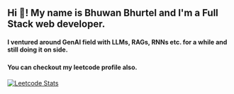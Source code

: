 <h2 align="left">Hi 👋! My name is Bhuwan Bhurtel and I'm a Full Stack web developer.</h2>
<h4 align="left">I ventured around GenAI field with LLMs, RAGs, RNNs etc. for a while and still doing it on side.</h4>

###

<div align="left">
<!--   <img src="https://cdn.jsdelivr.net/gh/devicons/devicon/icons/javascript/javascript-original.svg" height="30" alt="javascript logo"  /> -->
<!--   <img width="12" /> -->
<!--   <img src="https://cdn.jsdelivr.net/gh/devicons/devicon/icons/typescript/typescript-original.svg" height="30" alt="typescript logo"  /> -->
<!--   <img width="12" /> -->
<!--   <img src="https://cdn.jsdelivr.net/gh/devicons/devicon/icons/python/python-original.svg" height="30" alt="python logo"  /> -->
<!--   <img width="12" /> -->
<!--   <img src="https://cdn.jsdelivr.net/gh/devicons/devicon/icons/react/react-original.svg" height="30" alt="react logo"  /> -->
<!--   <img width="12" /> -->
<!--   <img src="https://cdn-icons-png.flaticon.com/512/5968/5968322.png" height="30" alt="node logo"  /> -->
<!--   <img width="12" /> -->
<!--   <img src="https://creazilla-store.fra1.digitaloceanspaces.com/icons/3244252/nextjs-icon-md.png" height="30" alt="nextjs logo"  /> -->
<!--   <img width="12" /> -->
<!--   <img src="https://api.nuget.org/v3-flatcontainer/langchain.sources.pdf/0.12.3-dev.91/icon" height="30" alt="langchain logo"  /> -->
<!--   <img width="12" /> -->
<!--   <img src="https://upload.wikimedia.org/wikipedia/commons/thumb/1/10/PyTorch_logo_icon.svg/640px-PyTorch_logo_icon.svg.png" height="30" alt="pytorch logo"  /> -->
<!--   <img width="12" /> -->
<!--   <img src="https://cdn4.iconfinder.com/data/icons/logos-and-brands/512/97_Docker_logo_logos-512.png" height="30" alt="docker logo"  /> -->
</div>

###


<h4 align="left">You can checkout my leetcode profile also.</h4>

[![Leetcode Stats](https://leetcard.jacoblin.cool/astrofic7)](https://leetcode.com/astrofic7)

